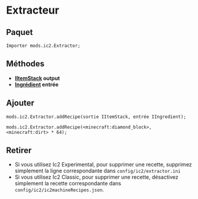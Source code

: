 # Extracteur

## Paquet

`Importer mods.ic2.Extractor;`

## Méthodes

- **[IItemStack](/Vanilla/Items/IItemStack/) output**
- **[Ingrédient](/Vanilla/Variable_Types/IIngredient/) entrée**

## Ajouter

```zenscript
mods.ic2.Extractor.addRecipe(sortie IItemStack, entrée IIngredient);

mods.ic2.Extractor.addRecipe(<minecraft:diamond_block>, <minecraft:dirt> * 64);
```

## Retirer

- Si vous utilisez Ic2 Experimental, pour supprimer une recette, supprimez simplement la ligne correspondante dans `config/ic2/extractor.ini`
- Si vous utilisez Ic2 Classic, pour supprimer une recette, désactivez simplement la recette correspondante dans `config/ic2/ic2machineRecipes.json`.